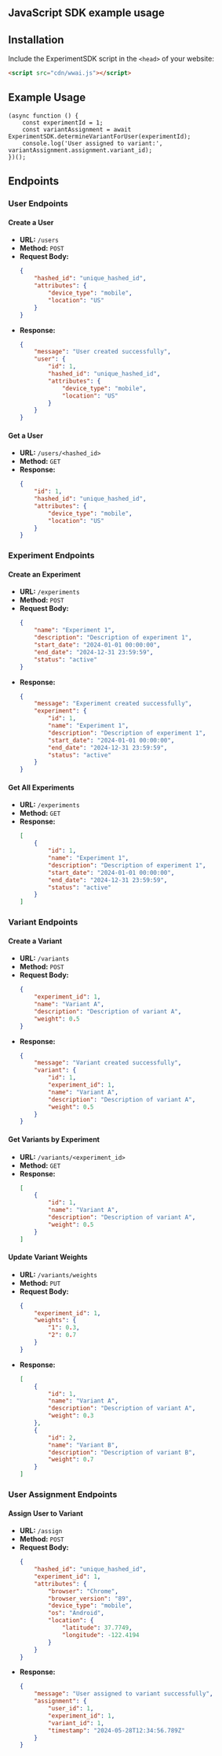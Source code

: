 ## JavaScript SDK example usage
## Installation

Include the ExperimentSDK script in the `<head>` of your website:

```html
<script src="cdn/wwai.js"></script>
```

## Example Usage

```
(async function () {
    const experimentId = 1;
    const variantAssignment = await ExperimentSDK.determineVariantForUser(experimentId);
    console.log('User assigned to variant:', variantAssignment.assignment.variant_id);
})();

```

## Endpoints

### User Endpoints

#### Create a User

- **URL:** `/users`
- **Method:** `POST`
- **Request Body:**
    ```json
    {
        "hashed_id": "unique_hashed_id",
        "attributes": {
            "device_type": "mobile",
            "location": "US"
        }
    }
    ```
- **Response:**
    ```json
    {
        "message": "User created successfully",
        "user": {
            "id": 1,
            "hashed_id": "unique_hashed_id",
            "attributes": {
                "device_type": "mobile",
                "location": "US"
            }
        }
    }
    ```

#### Get a User

- **URL:** `/users/<hashed_id>`
- **Method:** `GET`
- **Response:**
    ```json
    {
        "id": 1,
        "hashed_id": "unique_hashed_id",
        "attributes": {
            "device_type": "mobile",
            "location": "US"
        }
    }
    ```

### Experiment Endpoints

#### Create an Experiment

- **URL:** `/experiments`
- **Method:** `POST`
- **Request Body:**
    ```json
    {
        "name": "Experiment 1",
        "description": "Description of experiment 1",
        "start_date": "2024-01-01 00:00:00",
        "end_date": "2024-12-31 23:59:59",
        "status": "active"
    }
    ```
- **Response:**
    ```json
    {
        "message": "Experiment created successfully",
        "experiment": {
            "id": 1,
            "name": "Experiment 1",
            "description": "Description of experiment 1",
            "start_date": "2024-01-01 00:00:00",
            "end_date": "2024-12-31 23:59:59",
            "status": "active"
        }
    }
    ```

#### Get All Experiments

- **URL:** `/experiments`
- **Method:** `GET`
- **Response:**
    ```json
    [
        {
            "id": 1,
            "name": "Experiment 1",
            "description": "Description of experiment 1",
            "start_date": "2024-01-01 00:00:00",
            "end_date": "2024-12-31 23:59:59",
            "status": "active"
        }
    ]
    ```

### Variant Endpoints

#### Create a Variant

- **URL:** `/variants`
- **Method:** `POST`
- **Request Body:**
    ```json
    {
        "experiment_id": 1,
        "name": "Variant A",
        "description": "Description of variant A",
        "weight": 0.5
    }
    ```
- **Response:**
    ```json
    {
        "message": "Variant created successfully",
        "variant": {
            "id": 1,
            "experiment_id": 1,
            "name": "Variant A",
            "description": "Description of variant A",
            "weight": 0.5
        }
    }
    ```

#### Get Variants by Experiment

- **URL:** `/variants/<experiment_id>`
- **Method:** `GET`
- **Response:**
    ```json
    [
        {
            "id": 1,
            "name": "Variant A",
            "description": "Description of variant A",
            "weight": 0.5
        }
    ]
    ```

#### Update Variant Weights

- **URL:** `/variants/weights`
- **Method:** `PUT`
- **Request Body:**
    ```json
    {
        "experiment_id": 1,
        "weights": {
            "1": 0.3,
            "2": 0.7
        }
    }
    ```
- **Response:**
    ```json
    [
        {
            "id": 1,
            "name": "Variant A",
            "description": "Description of variant A",
            "weight": 0.3
        },
        {
            "id": 2,
            "name": "Variant B",
            "description": "Description of variant B",
            "weight": 0.7
        }
    ]
    ```

### User Assignment Endpoints

#### Assign User to Variant

- **URL:** `/assign`
- **Method:** `POST`
- **Request Body:**
    ```json
    {
        "hashed_id": "unique_hashed_id",
        "experiment_id": 1,
        "attributes": {
            "browser": "Chrome",
            "browser_version": "89",
            "device_type": "mobile",
            "os": "Android",
            "location": {
                "latitude": 37.7749,
                "longitude": -122.4194
            }
        }
    }
    ```
- **Response:**
    ```json
    {
        "message": "User assigned to variant successfully",
        "assignment": {
            "user_id": 1,
            "experiment_id": 1,
            "variant_id": 1,
            "timestamp": "2024-05-28T12:34:56.789Z"
        }
    }
    ```